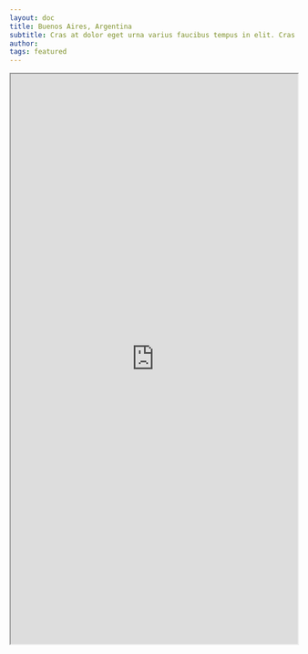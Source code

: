 ```yaml
---
layout: doc
title: Buenos Aires, Argentina
subtitle: Cras at dolor eget urna varius faucibus tempus in elit. Cras a dui imperdiet, tempus metus quis, pharetra turpis.
author:
tags: featured
---
```

<iframe src="https://www.booking.com/city/ar/buenos-aires.en.html?aid=893121&no_rooms=1&group_adults=1" width="100%" height="1000"></iframe>
